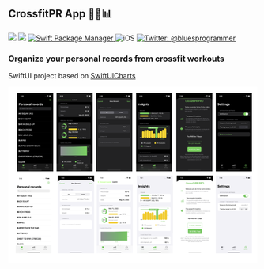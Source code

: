 ## CrossfitPR App 🏋🏽📊
<p align="leading">
    <img src="https://img.shields.io/github/actions/workflow/status/douglastaquary/CrossfitPRApp/ios.yml?branch=main" />
    <img src="https://img.shields.io/badge/Swift-5.2-orange.svg" />
    <a href="https://swift.org/package-manager">
        <img src="https://img.shields.io/badge/swiftpm-compatible-brightgreen.svg?style=flat" alt="Swift Package Manager" />
    </a>
     <img src="http://img.shields.io/badge/platforms-ios-brightgreen.svg?style=flat" alt="iOS" />
    <a href="https://twitter.com/bluesprogrammer">
        <img src="https://img.shields.io/badge/twitter-@bluesprogrammer-blue.svg?style=flat" alt="Twitter: @bluesprogrammer" />
    </a>
</p>

### Organize your personal records from crossfit workouts

SwiftUI project based on [SwiftUICharts](https://github.com/mecid/SwiftUICharts)

<a href=""><img src ="images/screenshots_dark_light_app.png"></a>

